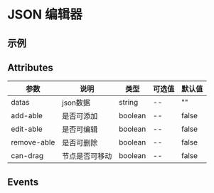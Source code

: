 # JSON 编辑器

## 示例
<json />

## Attributes

| 参数        | 说明           | 类型    | 可选值 | 默认值 |
| ----------- | -------------- | ------- | ------ | ------ |
| datas       | json数据       | string  | --     | ""     |
| add-able    | 是否可添加     | boolean | --     | false  |
| edit-able   | 是否可编辑     | boolean | --     | false  |
| remove-able | 是否可删除     | boolean | --     | false  |
| can-drag    | 节点是否可移动 | boolean | --     | false  |

## Events

